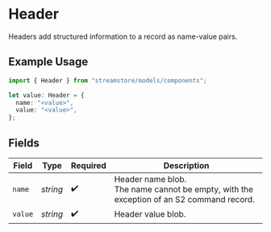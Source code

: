 # Header

Headers add structured information to a record as name-value pairs.

## Example Usage

```typescript
import { Header } from "streamstore/models/components";

let value: Header = {
  name: "<value>",
  value: "<value>",
};
```

## Fields

| Field                                                                                   | Type                                                                                    | Required                                                                                | Description                                                                             |
| --------------------------------------------------------------------------------------- | --------------------------------------------------------------------------------------- | --------------------------------------------------------------------------------------- | --------------------------------------------------------------------------------------- |
| `name`                                                                                  | *string*                                                                                | :heavy_check_mark:                                                                      | Header name blob.<br/>The name cannot be empty, with the exception of an S2 command record. |
| `value`                                                                                 | *string*                                                                                | :heavy_check_mark:                                                                      | Header value blob.                                                                      |